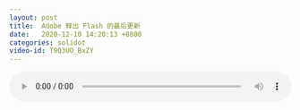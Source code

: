 ```yaml
---
layout: post
title:  Adobe 释出 Flash 的最后更新
date:   2020-12-10 14:20:13 +0800
categories: solidot
video-id: T9Q3UO_BxZY
---
```


<audio src="/assets/989e0c00ae1ad38f5d7412343946aebd.mp3" style="width: 100%;" controls></audio>

